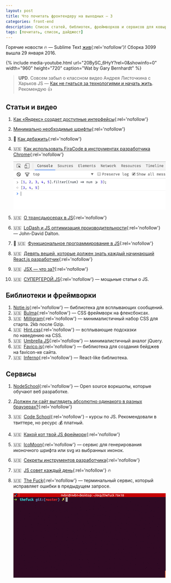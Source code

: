 ```yaml
---
layout: post
title: Что почитать фронтендеру на выходных — 3
categories: front-end
description: Список статей, библиотек, фреймворков и сервисов для ковыряния на выходных или в свободное время для фронтенд разработчика.
tags: [почитать, список, дайджест]
---
```


Горячие новости 🔥 — Sublime Text [жив](https://sublimetext.com/3dev){:rel='nofollow'}! Сборка 3099 вышла 29 января 2016.

{% include media-youtube.html url="20BySC_6HyY?rel=0&amp;showinfo=0" width="960" height="720" caption="Wat by Gary Bernhardt" %}

> **UPD**. Совсем забыл о классном видео Андрея Листочкина с Харьков JS — [Как не гнаться за технологиями и начать жить](https://www.youtube.com/watch?v=xPFRUM_oDKA). Рекомендую 👍

## Статьи и видео
1. [Как «Яндекс» создает доступные интерфейсы][1]{:rel='nofollow'}
1. [Минимально необходимые шрифты][12]{:rel='nofollow'}
1. 🎥 [Как дебажить][15]{:rel='nofollow'}
1. 🇺🇸&nbsp;&nbsp;[Как использовать FiraCode в инструментах разработчика Chrome][20]{:rel='nofollow'}

	![](/img/week-ends/dev-tools-fira-code.png)
	<!-- more -->

1. 🇺🇸&nbsp;&nbsp;[О трансдьюсерах в JS][14]{:rel='nofollow'}
1. 🇺🇸&nbsp;&nbsp;[LoDash и JS оптимизация производительности][6]{:rel='nofollow'} — John-David Dalton.
1. 🎥 🇺🇸&nbsp;&nbsp;[Функциональное программирование в JS][8]{:rel='nofollow'}
1. 🇺🇸&nbsp;&nbsp;[Девять вещей, которые должен знать каждый начинающий React.js разработчик][16]{:rel='nofollow'}
1. 🇺🇸&nbsp;&nbsp;[JSX — что за?][18]{:rel='nofollow'}
1. 🇺🇸&nbsp;&nbsp;[СУПЕРГЕРОЙ.JS][18]{:rel='nofollow'} — мощьные статьи о JS.


## Библиотеки и фреймворки
1. [Notie.js][4]{:rel='nofollow'} — библиотека для всплывающих сообщений.
1. 🇺🇸&nbsp;&nbsp;[Bulma][9]{:rel='nofollow'} — CSS фреймворк на флексбоксах.
1. 🇺🇸&nbsp;&nbsp;[Milligram][10]{:rel='nofollow'} — минималистичный набор CSS для старта. 2kb после Gzip.
1. 🇺🇸&nbsp;&nbsp;[Hint.css][11]{:rel='nofollow'} — всплывающие подсказки по наведению на CSS.
1. 🇺🇸&nbsp;&nbsp;[Umbrella JS][17]{:rel='nofollow'} — минималистичный аналог jQuery.
1. 🇺🇸&nbsp;&nbsp;[Favico.js][22]{:rel='nofollow'} — библиотека для создания бейджев на favicon-ке сайта.
1. 🇺🇸&nbsp;&nbsp;[Inferno][23]{:rel='nofollow'} — React-like библиотека.


## Сервисы
1. [NodeSchool][2]{:rel='nofollow'} — Open source воркшопы, которые обучают веб разработке.
1. [Должен ли сайт выглядеть абсолютно одинакого в разных браузерах?][19]{:rel='nofollow'}
1. 🇺🇸&nbsp;&nbsp;[Code School][25]{:rel='nofollow'} – курсы по JS. Рекомендовали в твиттере, но ресурс 💰 платный.
1. 🇺🇸&nbsp;&nbsp;[Какой кот твой JS фрейморк][19]{:rel='nofollow'}
1. 🇺🇸&nbsp;&nbsp;[IcoMoon][3]{:rel='nofollow'} — сервис для генерирования иконочного шрифта или svg из выбранных иконок.
1. 🇺🇸&nbsp;&nbsp;[Секреты инструментов разработчика][7]{:rel='nofollow'}
1. 🇺🇸&nbsp;&nbsp;[JS совет каждый день][24]{:rel='nofollow'} 🔥
1. 🇺🇸&nbsp;&nbsp;[The Fuck][3]{:rel='nofollow'} — терминальный сервис, который исправляет ошибки в предыдущем запросе.

	![The Fuck](/img/week-ends/the-fuck.gif)




[1]: https://vc.ru/p/yandex-accessibility
[2]: http://nodeschool.io/ru/
[3]: https://icomoon.io/app/
[4]: https://jaredreich.com/projects/notie.js/
[5]: https://github.com/nvbn/thefuck
[6]: https://www.youtube.com/watch?v=cD9utLH3QOk&app=desktop
[7]: http://devtoolsecrets.com/
[8]: https://www.youtube.com/playlist?list=PL0zVEGEvSaeEd9hlmCXrk5yUyqUag-n84&app=desktop
[9]: http://bulma.io/
[10]: https://milligram.github.io/
[11]: http://kushagragour.in/lab/hint/
[12]: http://css-live.ru/articles/minimalno-neobxodimye-shrifty.html
[13]: http://dowebsitesneedtolookexactlythesameineverybrowser.com/
[14]: https://medium.com/@roman01la/understanding-transducers-in-javascript-3500d3bd9624
[15]: https://events.yandex.ru/lib/talks/1436/
[16]: https://camjackson.net/post/9-things-every-reactjs-beginner-should-know
[17]: http://umbrellajs.com/
[18]: http://www.jasonformat.com/wtf-is-jsx/
[19]: http://whichcatisyourjavascriptframework.com/
[20]: https://github.com/roman01la/roman01la-devtools
[21]: http://superherojs.com/
[22]: http://lab.ejci.net/favico.js/
[23]: https://github.com/trueadm/inferno
[24]: https://github.com/loverajoel/jstips
[25]: https://www.codeschool.com/paths/javascript
